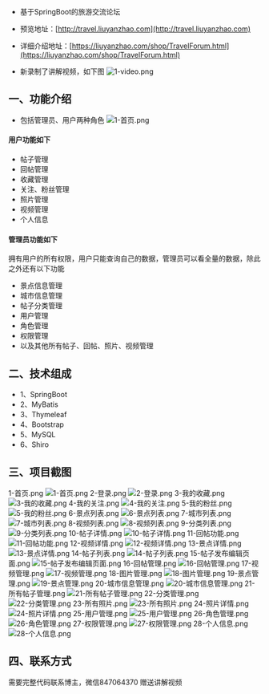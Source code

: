 - 基于SpringBoot的旅游交流论坛
- 预览地址：[http://travel.liuyanzhao.com](http://travel.liuyanzhao.com)
- 详细介绍地址：[https://liuyanzhao.com/shop/TravelForum.html](https://liuyanzhao.com/shop/TravelForum.html)

- 新录制了讲解视频，如下图
![1-video.png](img/video.png)

## 一、功能介绍
- 包括管理员、用户两种角色
![1-首页.png](img/旅游信息发布平台.png)

#### 用户功能如下
- 帖子管理
- 回帖管理
- 收藏管理
- 关注、粉丝管理
- 照片管理
- 视频管理
- 个人信息

#### 管理员功能如下
拥有用户的所有权限，用户只能查询自己的数据，管理员可以看全量的数据，除此之外还有以下功能
- 景点信息管理
- 城市信息管理
- 帖子分类管理
- 用户管理
- 角色管理
- 权限管理
- 以及其他所有帖子、回帖、照片、视频管理

## 二、技术组成
- 1、SpringBoot
- 2、MyBatis
- 3、Thymeleaf
- 4、Bootstrap
- 5、MySQL
- 6、Shiro

## 三、项目截图
1-首页.png
![1-首页.png](img/1-首页.png)
2-登录.png
![2-登录.png](img/2-登录.png)
3-我的收藏.png
![3-我的收藏.png](img/3-我的收藏.png)
4-我的关注.png
![4-我的关注.png](img/4-我的关注.png)
5-我的粉丝.png
![5-我的粉丝.png](img/5-我的粉丝.png)
6-景点列表.png
![6-景点列表.png](img/6-景点列表.png)
7-城市列表.png
![7-城市列表.png](img/7-城市列表.png)
8-视频列表.png
![8-视频列表.png](img/8-视频列表.png)
9-分类列表.png
![9-分类列表.png](img/9-分类列表.png)
10-帖子详情.png
![10-帖子详情.png](img/10-帖子详情.png)
11-回帖功能.png
![11-回帖功能.png](img/11-回帖功能.png)
12-视频详情.png
![12-视频详情.png](img/12-视频详情.png)
13-景点详情.png
![13-景点详情.png](img/13-景点详情.png)
14-帖子列表.png
![14-帖子列表.png](img/14-帖子列表.png)
15-帖子发布编辑页面.png
![15-帖子发布编辑页面.png](img/15-帖子发布编辑页面.png)
16-回帖管理.png
![16-回帖管理.png](img/16-回帖管理.png)
17-视频管理.png
![17-视频管理.png](img/17-视频管理.png)
18-图片管理.png
![18-图片管理.png](img/18-图片管理.png)
19-景点管理.png
![19-景点管理.png](img/19-景点管理.png)
20-城市信息管理.png
![20-城市信息管理.png](img/20-城市信息管理.png)
21-所有帖子管理.png
![21-所有帖子管理.png](img/21-所有帖子管理.png)
22-分类管理.png
![22-分类管理.png](img/22-分类管理.png)
23-所有照片.png
![23-所有照片.png](img/23-所有照片.png)
24-照片详情.png
![24-照片详情.png](img/24-照片详情.png)
25-用户管理.png
![25-用户管理.png](img/25-用户管理.png)
26-角色管理.png
![26-角色管理.png](img/26-角色管理.png)
27-权限管理.png
![27-权限管理.png](img/27-权限管理.png)
28-个人信息.png
![28-个人信息.png](img/28-个人信息.png)


## 四、联系方式
需要完整代码联系博主，微信847064370
赠送讲解视频



